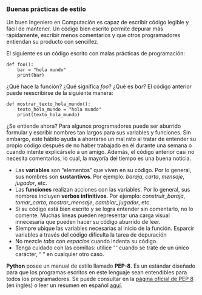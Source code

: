 ### Buenas prácticas de estilo
Un buen Ingeniero en Computación es capaz de escribir código legible y fácil de mantener. Un código bien escrito permite depurar más rápidamente, escribir menos comentarios y que otros programadores entiendan su producto con sencillez. 

El siguiente es un código escrito con malas prácticas de programación:

    def foo():
	    bar = "hola mundo"
	    print(bar)

¿Qué hace la función? ¿Qué significa *foo*? ¿Qué es *bar*? El código anterior puede reescribirse de la siguiente manera:

    def mostrar_texto_hola_mundo():
	    texto_hola_mundo = "hola mundo"
	    print(texto_hola_mundo)

¿Se entiende ahora? Para algunos programadores puede ser aburrido formular y escribir nombres tan largos para sus variables y funciones. Sin embargo, este hábito ayuda a ahorrarse un mal rato al tratar de entender su propio código después de no haber trabajado en él durante una semana o cuando intente explicárselo a un amigo. Además, el código anterior casi no necesita comentarios, lo cual, la mayoría del tiempo es una buena noticia.

 - Las **variables** son “elementos” que viven en su código. Por lo general, sus nombres son **sustantivos**. Por ejemplo: *baraja*, *carta*, *mensaje*, *jugador*, etc.
 - Las **funciones** realizan acciones con las variables. Por lo general, sus nombres incluyen **verbos infinitivos**. Por ejemplo: *construir_baraja*, *tomar_carta*, *mostrar_mensaje*, *cambiar_jugador*, etc.
 - Si su código está bien escrito y se logra entender sin comentarlo, no lo comente. Muchas líneas pueden representar una carga visual innecesaria que pueden hacer su código aburrido de leer.
 - Siempre ubique las variables necesarias al inicio de la función. Esparcir variables a través del código dificulta la tarea de depuración
 - No mezcle *tabs* con *espacios* cuando indenta su código. 
 - Tenga cuidado con las comillas: utilice ‘ ‘ cuando se trate de un único carácter, “ “ en cualquier otro caso.

**Python** posee un manual de estilo llamado **PEP-8**. Es un estándar diseñado para que los programas escritos en este lenguaje sean entendibles para todos los programadores.
Se puede consultar en la [página oficial de PEP 8](https://www.python.org/dev/peps/pep-0008/) (en inglés) o leer un resumen en español [aquí](https://alexanderae.com/pep8-guia-de-estilo-para-python.html#fnref-3).


